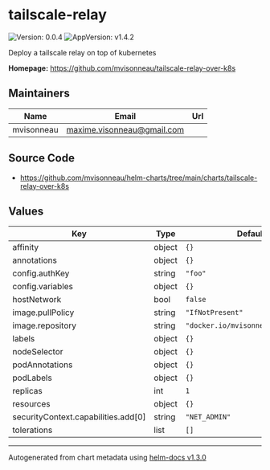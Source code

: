 # tailscale-relay

![Version: 0.0.4](https://img.shields.io/badge/Version-0.0.4-informational?style=flat-square) ![AppVersion: v1.4.2](https://img.shields.io/badge/AppVersion-v1.4.2-informational?style=flat-square)

Deploy a tailscale relay on top of kubernetes

**Homepage:** <https://github.com/mvisonneau/tailscale-relay-over-k8s>

## Maintainers

| Name | Email | Url |
| ---- | ------ | --- |
| mvisonneau | maxime.visonneau@gmail.com |  |

## Source Code

* <https://github.com/mvisonneau/helm-charts/tree/main/charts/tailscale-relay-over-k8s>

## Values

| Key | Type | Default | Description |
|-----|------|---------|-------------|
| affinity | object | `{}` |  |
| annotations | object | `{}` |  |
| config.authKey | string | `"foo"` |  |
| config.variables | object | `{}` |  |
| hostNetwork | bool | `false` |  |
| image.pullPolicy | string | `"IfNotPresent"` |  |
| image.repository | string | `"docker.io/mvisonneau/tailscale"` |  |
| labels | object | `{}` |  |
| nodeSelector | object | `{}` |  |
| podAnnotations | object | `{}` |  |
| podLabels | object | `{}` |  |
| replicas | int | `1` |  |
| resources | object | `{}` |  |
| securityContext.capabilities.add[0] | string | `"NET_ADMIN"` |  |
| tolerations | list | `[]` |  |

----------------------------------------------
Autogenerated from chart metadata using [helm-docs v1.3.0](https://github.com/norwoodj/helm-docs/releases/v1.3.0)
